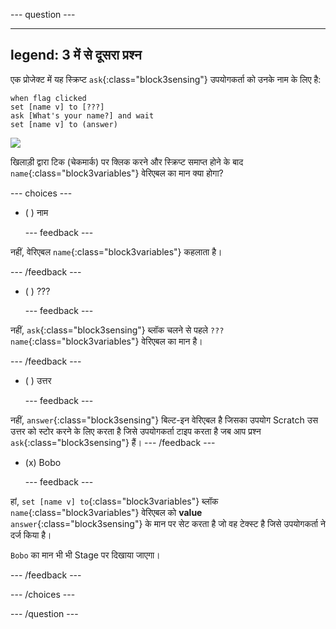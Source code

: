 
--- question ---

---
legend: 3 में से दूसरा प्रश्न
---

एक प्रोजेक्ट में यह स्क्रिप्ट `ask`{:class="block3sensing"} उपयोगकर्ता को उनके नाम के लिए है:

```blocks3
when flag clicked
set [name v] to [???] 
ask [What's your name?] and wait 
set [name v] to (answer)
```

![](images/q1-chatbot.png)

खिलाड़ी द्वारा टिक (चेकमार्क) पर क्लिक करने और स्क्रिप्ट समाप्त होने के बाद `name`{:class="block3variables"} वेरिएबल का मान क्या होगा?

--- choices ---

- ( ) नाम

  --- feedback ---

नहीं, वेरिएबल `name`{:class="block3variables"} कहलाता है।

  --- /feedback ---

- ( ) ???

  --- feedback ---

नहीं, `ask`{:class="block3sensing"} ब्लॉक चलने से पहले `???` `name`{:class="block3variables"} वेरिएबल का मान है।

  --- /feedback ---

- ( ) उत्तर

  --- feedback ---

नहीं, `answer`{:class="block3sensing"} बिल्ट-इन वेरिएबल है जिसका उपयोग Scratch उस उत्तर को स्टोर करने के लिए करता है जिसे उपयोगकर्ता टाइप करता है जब आप प्रश्न `ask`{:class="block3sensing"} हैं। --- /feedback ---

- (x) Bobo

  --- feedback ---

हां, `set [name v] to`{:class="block3variables"} ब्लॉक `name`{:class="block3variables"} वेरिएबल को **value** `answer`{:class="block3sensing"} के मान पर सेट करता है जो वह टेक्स्ट है जिसे उपयोगकर्ता ने दर्ज किया है।

`Bobo` का मान भी भी Stage पर दिखाया जाएगा।

  --- /feedback ---

--- /choices ---

--- /question ---
